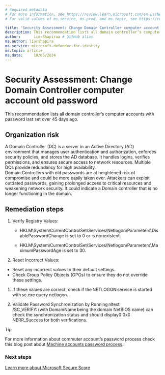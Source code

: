 ```yaml
---
# Required metadata
# For more information, see https://review.learn.microsoft.com/en-us/help/platform/learn-editor-add-metadata?branch=main
# For valid values of ms.service, ms.prod, and ms.topic, see https://review.learn.microsoft.com/en-us/help/platform/metadata-taxonomies?branch=main

title: 'Security Assessment: Change Domain Controller computer account old password '
description: This recommendation lists all domain controller’s computer accounts with password last set over 45 days ago.
author:      LiorShapiraa # GitHub alias
ms.author: liorshapira
ms.service: microsoft-defender-for-identity
ms.topic: article
ms.date:     10/05/2024
---
```


# Security Assessment: Change Domain Controller computer account old password

This recommendation lists all domain controller’s computer accounts with password last set over 45 days ago.

## Organization risk

A Domain Controller (DC) is a server in an Active Directory (AD) environment that manages user authentication and authorization, enforces security policies, and stores the AD database. It handles logins, verifies permissions, and ensures secure access to network resources. Multiple DCs provide redundancy for high availability.  
Domain Controllers with old passwords are at heightened risk of compromise and could be more easily taken over. Attackers can exploit outdated passwords, gaining prolonged access to critical resources and weakening network security. It could indicate a Domain controller that is no longer functioning in the domain.

## Remediation steps

1. Verify Registry Values: 

   - HKLM\System\CurrentControlSet\Services\Netlogon\Parameters\DisablePasswordChange is set to 0 or is nonexistent. 
   
   - HKLM\System\CurrentControlSet\Services\Netlogon\Parameters\MaximumPasswordAge is set to 30. 
   
1. Reset Incorrect Values:   
- Reset any incorrect values to their default settings.   
- Check Group Policy Objects (GPOs) to ensure they do not override these settings. 

1. If these values are correct, check if the NETLOGON service is started with sc.exe query netlogon. 

1. Validate Password Synchronization by Running nltest /SC_VERIFY: (with DomainName being the domain NetBIOS name) can check the synchronization status and should display0 0x0 NERR_Success for both verifications.

> [!TIP]
> For more information about commuter account’s password process check this blog post about [Machine accounts password process](https://techcommunity.microsoft.com/t5/ask-the-directory-services-team/machine-account-password-process/ba-p/396026). 
### Next steps

[Learn more about Microsoft Secure Score](/microsoft-365/security/defender/microsoft-secure-score)

